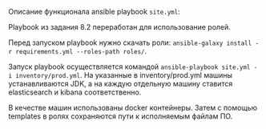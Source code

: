 Описание функционала ansible playbook `site.yml`:

Playbook из задания 8.2 переработан для использование ролей.

Перед запуском playbook нужно скачать роли: `ansible-galaxy install -r requirements.yml --roles-path roles/`.

Запуск playbook осуществляется командой `ansible-playbook site.yml -i inventory/prod.yml`.
На указанные в inventory/prod.yml машины устанавливаются JDK, а на каждую отдельную машину ставится elasticsearch и kibana соответственно.

В кечестве машин использованы docker контейнеры. Затем с помощью templates в ролях сохраняются пути к исполняемым файлам ПО.

